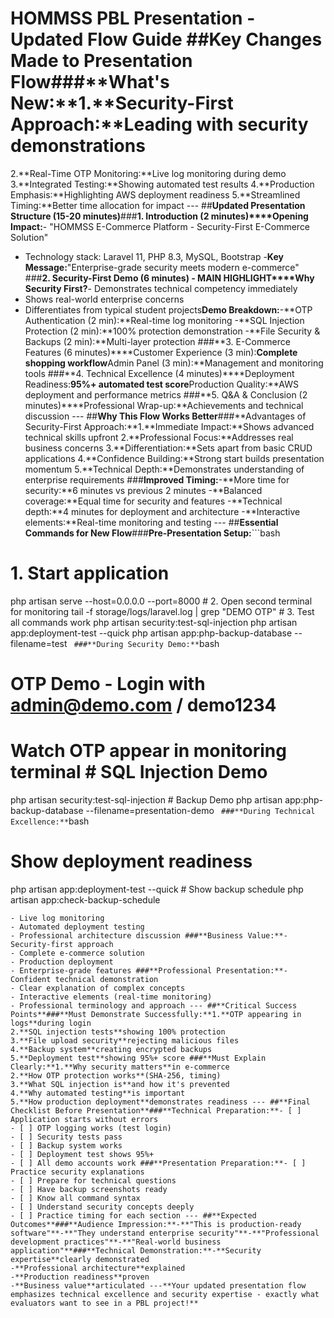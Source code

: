 # HOMMSS PBL Presentation - Updated Flow Guide ##**Key Changes Made to Presentation Flow**###**What's New:**1.**Security-First Approach:**Leading with security demonstrations
2.**Real-Time OTP Monitoring:**Live log monitoring during demo
3.**Integrated Testing:**Showing automated test results
4.**Production Emphasis:**Highlighting AWS deployment readiness
5.**Streamlined Timing:**Better time allocation for impact --- ##**Updated Presentation Structure (15-20 minutes)**###**1. Introduction (2 minutes)****Opening Impact:**- "HOMMSS E-Commerce Platform - Security-First E-Commerce Solution"
- Technology stack: Laravel 11, PHP 8.3, MySQL, Bootstrap
-**Key Message:**"Enterprise-grade security meets modern e-commerce" ###**2. Security-First Demo (6 minutes) - MAIN HIGHLIGHT****Why Security First?**- Demonstrates technical competency immediately
- Shows real-world enterprise concerns
- Differentiates from typical student projects**Demo Breakdown:**-**OTP Authentication (2 min):**Real-time log monitoring
-**SQL Injection Protection (2 min):**100% protection demonstration
-**File Security & Backups (2 min):**Multi-layer protection ###**3. E-Commerce Features (6 minutes)****Customer Experience (3 min):**Complete shopping workflow**Admin Panel (3 min):**Management and monitoring tools ###**4. Technical Excellence (4 minutes)****Deployment Readiness:**95%+ automated test score**Production Quality:**AWS deployment and performance metrics ###**5. Q&A & Conclusion (2 minutes)****Professional Wrap-up:**Achievements and technical discussion --- ##**Why This Flow Works Better**###**Advantages of Security-First Approach:**1.**Immediate Impact:**Shows advanced technical skills upfront
2.**Professional Focus:**Addresses real business concerns
3.**Differentiation:**Sets apart from basic CRUD applications
4.**Confidence Building:**Strong start builds presentation momentum
5.**Technical Depth:**Demonstrates understanding of enterprise requirements ###**Improved Timing:**-**More time for security:**6 minutes vs previous 2 minutes
-**Balanced coverage:**Equal time for security and features
-**Technical depth:**4 minutes for deployment and architecture
-**Interactive elements:**Real-time monitoring and testing --- ##**Essential Commands for New Flow**###**Pre-Presentation Setup:**```bash
# 1. Start application
php artisan serve --host=0.0.0.0 --port=8000 # 2. Open second terminal for monitoring
tail -f storage/logs/laravel.log | grep "DEMO OTP" # 3. Test all commands work
php artisan security:test-sql-injection
php artisan app:deployment-test --quick
php artisan app:php-backup-database --filename=test
``` ###**During Security Demo:**```bash
# OTP Demo - Login with admin@demo.com / demo1234
# Watch OTP appear in monitoring terminal # SQL Injection Demo
php artisan security:test-sql-injection # Backup Demo
php artisan app:php-backup-database --filename=presentation-demo
``` ###**During Technical Excellence:**```bash
# Show deployment readiness
php artisan app:deployment-test --quick # Show backup schedule
php artisan app:check-backup-schedule
``` --- ##**Key Messages for Each Section**###**Security Demo Messages:**-**"Enterprise-grade security implementation"**-**"Same standards used by financial institutions"**-**"100% SQL injection protection verified"**-**"Real-time monitoring and automated backups"**###**E-Commerce Demo Messages:**-**"Complete business solution"**-**"Professional user experience"**-**"Comprehensive admin management"**-**"Production-ready functionality"**###**Technical Excellence Messages:**-**"95%+ deployment readiness score"**-**"AWS production deployment"**-**"Professional development practices"**-**"Scalable architecture design"**--- ##**Presentation Success Factors**###**Technical Competency:**- Real-time security testing
- Live log monitoring
- Automated deployment testing
- Professional architecture discussion ###**Business Value:**- Security-first approach
- Complete e-commerce solution
- Production deployment
- Enterprise-grade features ###**Professional Presentation:**- Confident technical demonstration
- Clear explanation of complex concepts
- Interactive elements (real-time monitoring)
- Professional terminology and approach --- ##**Critical Success Points**###**Must Demonstrate Successfully:**1.**OTP appearing in logs**during login
2.**SQL injection tests**showing 100% protection
3.**File upload security**rejecting malicious files
4.**Backup system**creating encrypted backups
5.**Deployment test**showing 95%+ score ###**Must Explain Clearly:**1.**Why security matters**in e-commerce
2.**How OTP protection works**(SHA-256, timing)
3.**What SQL injection is**and how it's prevented
4.**Why automated testing**is important
5.**How production deployment**demonstrates readiness --- ##**Final Checklist Before Presentation**###**Technical Preparation:**- [ ] Application starts without errors
- [ ] OTP logging works (test login)
- [ ] Security tests pass
- [ ] Backup system works
- [ ] Deployment test shows 95%+
- [ ] All demo accounts work ###**Presentation Preparation:**- [ ] Practice security explanations
- [ ] Prepare for technical questions
- [ ] Have backup screenshots ready
- [ ] Know all command syntax
- [ ] Understand security concepts deeply
- [ ] Practice timing for each section --- ##**Expected Outcomes**###**Audience Impression:**-**"This is production-ready software"**-**"They understand enterprise security"**-**"Professional development practices"**-**"Real-world business application"**###**Technical Demonstration:**-**Security expertise**clearly demonstrated
-**Professional architecture**explained
-**Production readiness**proven
-**Business value**articulated ---**Your updated presentation flow emphasizes technical excellence and security expertise - exactly what evaluators want to see in a PBL project!**